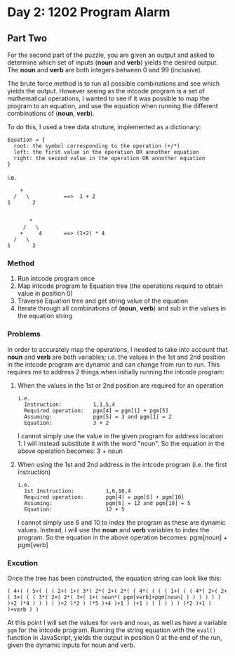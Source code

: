 # Day 2: 1202 Program Alarm

## Part Two

For the second part of the puzzle, you are given an output and asked to determine which set of inputs (**noun** and **verb**) yields the desired output. The **noun** and **verb** are both integers between 0 and 99 (inclusive).

The brute force method is to run all possible combinations and see which yields the output. However seeing as the intcode program is a set of mathematical operations, I wanted to see if it was possible to map the program to an equation, and use the equation when running the different combinations of (**noun**, **verb**).

To do this, I used a tree data struture, implemented as a dictionary:

```
Equation = {
  root: the symbol corresponding to the operation (+/*)
  left: the first value in the operation OR annother equation
  right: the second value in the operation OR annother equation
}
```

i.e.
```
    +
  /   \           ==>  1 + 2
1       2


       *
     /   \
    +     4       ==> (1+2) * 4
  /   \
1       2
```

### Method
1. Run intcode program once
2. Map intcode program to Equation tree (the operations requird to obtain value in position 0)
3. Traverse Equation tree and get string value of the equation
4. Iterate through all combinations of (**noun**, **verb**) and sub in the values in the equation string

### Problems
In order to accurately map the operations, I needed to take into account that **noun** and **verb** are both variables; i.e. the values in the 1st and 2nd position in the intcode program are dynamic and can change from run to run. This requires me to address 2 things when initially running the intcode program:

1. When the values in the 1st or 2nd position are required for an operation

    ```
    i.e.
      Instruction:          1,1,5,4
      Required operation:   pgm[4] = pgm[1] + pgm[5]
      Assuming:             pgm[5] = 3 and pgm[1] = 2
      Equation:             3 + 2
    ```

    I cannot simply use the value in the given program for address location 1. I will instead substitute it with the word "noun". So the equation in the above operation becomes: 3 + noun

2. When using the 1st and 2nd address in the intcode program (i.e. the first instruction)

    ```
    i.e.
      1st Instruction:          1,6,10,4
      Required operation:       pgm[4] = pgm[6] + pgm[10]
      Assuming:                 pgm[6] = 12 and pgm[10] = 5
      Equation:                 12 + 5
      ```

    I cannot simply use 6 and 10 to index the program as these are dynamic values. Instead, i will use the **noun** and **verb** variables to index the program. So the equation in the above operation becomes: pgm[noun] + pgm[verb]

### Excution
Once the tree has been constructed, the equation string can look like this:

`( 4+( ( 5+( ( ( 2+( 1+( 3*( 2*( 2+( 2*( ( 4*( ( ( ( 1+( ( ( 4*( 2+( 2+( 3+( ( ( 3*( 2+( 2*( 3+( 1+( noun*( pgm[verb]+pgm[noun] ) ) ) ) ) ) )+2 )*4 ) ) ) ) )+2 )*2 ) )*5 )+4 )+1 ) )+1 ) ) ) ) ) ) )*2 )+1 ) )+verb ) )`

At this point I will set the values for `verb` and `noun`, as well as have a variable `pgm` for the intcode program.
Running the string equation with the `eval()` function in JavaScript, yields the output in position 0 at the end of the run, given the dynamic inputs for noun and verb.
